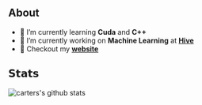 ## About 
- 🌱 I’m currently learning **Cuda** and **C++**
- 🔭 I’m currently working on **Machine Learning** at [**Hive**](https://thehive.ai/)
- 🎨 Checkout my [**website**](https://cartermcclellan.github.io/)

## 𝗦𝘁𝗮𝘁𝘀
![carters's github stats](https://github-readme-stats.vercel.app/api/top-langs/?username=cartermcclellan&layout=compact&hide_border=true&theme=darcula&bg_color=00000000&langs_count=6&hide=jupyter%20notebook,tex,css,php,gnuplot,makefile,scss,html)
